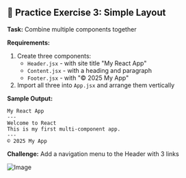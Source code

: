 ## 🎯 Practice Exercise 3: Simple Layout

**Task:** Combine multiple components together

**Requirements:**
1. Create three components:
   * `Header.jsx` - with site title "My React App"
   * `Content.jsx` - with a heading and paragraph
   * `Footer.jsx` - with "© 2025 My App"
2. Import all three into `App.jsx` and arrange them vertically

**Sample Output:**
```
My React App
---
Welcome to React
This is my first multi-component app.
---
© 2025 My App
```

**Challenge:** Add a navigation menu to the Header with 3 links

![Image](https://github.com/user-attachments/assets/4e73f816-a50f-4826-9750-2befbc637b8c)
